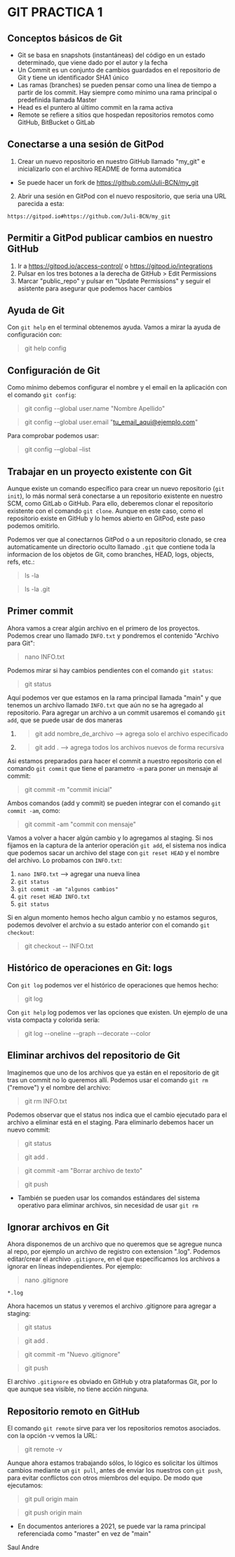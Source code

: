 # GIT PRACTICA 1

## Conceptos básicos de Git
* Git se basa en snapshots (instantáneas) del código en un estado determinado, que viene dado por el autor y la fecha
* Un Commit es un conjunto de cambios guardados en el repositorio de Git y tiene un identificador SHA1 único
* Las ramas (branches) se pueden pensar como una línea de tiempo a partir de los commit. Hay siempre como mínimo una rama principal o predefinida llamada Master
* Head es el puntero al último commit en la rama activa
* Remote se refiere a sitios que hospedan repositorios remotos como GitHub, BitBucket o GitLab

## Conectarse a una sesión de GitPod
1) Crear un nuevo repositorio en nuestro GitHub llamado "my_git" e inicializarlo con el archivo README de forma automática
* Se puede hacer un fork de https://github.com/Juli-BCN/my_git
2) Abrir una sesión en GitPod con el nuevo respositorio, que seria una URL parecida a esta:
```
https://gitpod.io#https://github.com/Juli-BCN/my_git
```

## Permitir a GitPod publicar cambios en nuestro GitHub
1) Ir a https://gitpod.io/access-control/ o https://gitpod.io/integrations
2) Pulsar en los tres botones a la derecha de GitHub > Edit Permissions
3) Marcar "public_repo" y pulsar en "Update Permissions" y seguir el asistente para asegurar que podemos hacer cambios

## Ayuda de Git
Con `git help` en el terminal obtenemos ayuda. Vamos a mirar la ayuda de configuración con:
> git help config


## Configuración de Git
Como mínimo debemos configurar el nombre y el email en la aplicación con el comando `git config`:
> git config --global user.name "Nombre Apellido"

> git config --global user.email "tu_email_aqui@ejemplo.com"

Para comprobar podemos usar:
> git config -–global –list


## Trabajar en un proyecto existente con Git
Aunque existe un comando específico para crear un nuevo repositorio (`git init`), lo más normal será conectarse a un repositorio existente en nuestro SCM, como GitLab o GitHub. Para ello, deberemos clonar el repositorio existente con el comando `git clone`. Aunque en este caso, como el repositorio existe en GitHub y lo hemos abierto en GitPod, este paso podemos omitirlo.

Podemos ver que al conectarnos GitPod o a un repositorio clonado, se crea automaticamente un directorio oculto llamado `.git` que contiene toda la informacion de los objetos de Git, como branches, HEAD, logs, objects, refs, etc.:
> ls -la

> ls -la .git


## Primer commit
Ahora vamos a crear algún archivo en el primero de los proyectos. Podemos crear uno llamado `INFO.txt` y pondremos el contenido "Archivo para Git":
> nano INFO.txt

Podemos mirar si hay cambios pendientes con el comando `git status`:
> git status

Aquí podemos ver que estamos en la rama principal llamada "main" y que tenemos un archivo llamado `INFO.txt` que aún no se ha agregado al repositorio. Para agregar un archivo a un commit usaremos el comando `git add`, que se puede usar de dos maneras
1) > git add nombre_de_archivo --> agrega solo el archivo especificado
2) > git add . --> agrega todos los archivos nuevos de forma recursiva

Asi estamos preparados para hacer el commit a nuestro repositorio con el comando `git commit` que tiene el parametro `-m` para poner un mensaje al commit:
> git commit -m "commit inicial"

Ambos comandos (add y commit) se pueden integrar con el comando `git commit -am`, como:
> git commit -am "commit con mensaje"

Vamos a volver a hacer algún cambio y lo agregamos al staging. Si nos fijamos en la captura de la anterior operación `git add`, el sistema nos indica que podemos sacar un archivo del stage con `git reset HEAD` y el nombre del archivo. Lo probamos con `INFO.txt`:
1) `nano INFO.txt` --> agregar una nueva línea
2) `git status`
3) `git commit -am "algunos cambios"`
4) `git reset HEAD INFO.txt`
5) `git status`

Si en algun momento hemos hecho algun cambio y no estamos seguros, podemos devolver el archvio a su estado anterior con el comando `git checkout`:
> git checkout -- INFO.txt


## Histórico de operaciones en Git: logs
Con `git log` podemos ver el histórico de operaciones que hemos hecho:
> git log

Con `git help` log podemos ver las opciones que existen. Un ejemplo de una vista compacta y colorida sería:
> git log --oneline --graph --decorate --color


## Eliminar archivos del repositorio de Git
Imaginemos que uno de los archivos que ya están en el repositorio de git tras un commit no lo queremos allí. Podemos usar el comando `git rm` ("remove") y el nombre del archivo:
> git rm INFO.txt

Podemos observar que el status nos indica que el cambio ejecutado para el archivo a eliminar está en el staging. Para eliminarlo debemos hacer un nuevo commit:
> git status

> git add .

> git commit -am "Borrar archivo de texto"

> git push

* También se pueden usar los comandos estándares del sistema operativo para eliminar archivos, sin necesidad de usar `git rm`


## Ignorar archivos en Git
Ahora disponemos de un archivo que no queremos que se agregue nunca al repo, por ejemplo un archivo de registro con extension ".log". Podemos editar/crear el archivo `.gitignore`, en el que especificamos los archivos a ignorar en líneas independientes. Por ejemplo:
> nano .gitignore
```
*.log
```

Ahora hacemos un status y veremos el archivo .gitignore para agregar a staging:
> git status

> git add .

> git commit -m "Nuevo .gitignore"

> git push

El archivo `.gitignore` es obviado en GitHub y otra plataformas Git, por lo que aunque sea visible, no tiene acción ninguna.


## Repositorio remoto en GitHub
El comando `git remote` sirve para ver los repositorios remotos asociados. con la opción -v vemos la URL:
> git remote -v

Aunque ahora estamos trabajando sólos, lo lógico es solicitar los últimos cambios mediante un `git pull`, antes de enviar los nuestros con `git push`, para evitar conflictos con otros miembros del equipo. De modo que ejecutamos:
> git pull origin main

> git push origin main
* En documentos anteriores a 2021, se puede var la rama principal referenciada como "master" en vez de "main"

Saul Andre